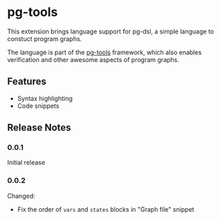 # pg-tools

This extension brings language support for pg-dsl, a simple language to constuct program graphs.

The language is part of the [pg-tools](https://github.com/ArianWeber/pg-tools) framework, which also enables verification and other awesome aspects of program graphs.

## Features

- Syntax highlighting
- Code snippets

## Release Notes

### 0.0.1

Initial release

### 0.0.2

Changed:
- Fix the order of `vars` and `states` blocks in "Graph file" snippet
